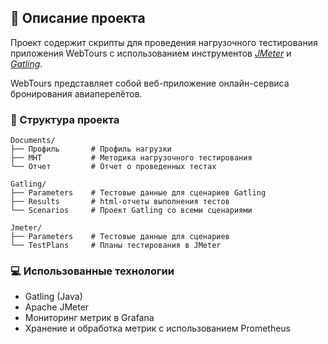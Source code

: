 ## :green_book: Описание проекта

Проект содержит скрипты для проведения нагрузочного тестирования приложения WebTours с использованием инструментов <a target="_blank" href="https://github.com/YuliaOrl/WebTours_load_testing/tree/master/Jmeter/TestPlans">*JMeter*</a> и <a target="_blank" href="https://github.com/YuliaOrl/WebTours_load_testing/tree/master/Gatling/Scenarios">*Gatling*</a>. 

WebTours представляет собой веб-приложение онлайн-сервиса бронирования авиаперелётов.

### :open_file_folder: Структура проекта

```
Documents/
├── Профиль       # Профиль нагрузки
├── МНТ           # Методика нагрузочного тестирования
└── Отчет         # Отчет о проведенных тестах

Gatling/
├── Parameters    # Тестовые данные для сценариев Gatling
├── Results       # html-отчеты выполнения тестов
└── Scenarios     # Проект Gatling со всеми сценариями

Jmeter/
├── Parameters    # Тестовые данные для сценариев 
└── TestPlans     # Планы тестирования в JMeter
```

### :computer: Использованные технологии

- Gatling (Java)
- Apache JMeter
- Мониторинг метрик в Grafana
- Хранение и обработка метрик с использованием Prometheus